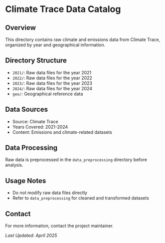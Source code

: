 # Climate Trace Data Catalog

## Overview
This directory contains raw climate and emissions data from Climate Trace, organized by year and geographical information.

## Directory Structure
- `2021/`: Raw data files for the year 2021
- `2022/`: Raw data files for the year 2022
- `2023/`: Raw data files for the year 2023
- `2024/`: Raw data files for the year 2024
- `geo/`: Geographical reference data

## Data Sources
- Source: Climate Trace
- Years Covered: 2021-2024
- Content: Emissions and climate-related datasets

## Data Processing
Raw data is preprocessed in the `data_preprocessing` directory before analysis.

## Usage Notes
- Do not modify raw data files directly
- Refer to `data_preprocessing` for cleaned and transformed datasets

## Contact
For more information, contact the project maintainer.

*Last Updated: April 2025*